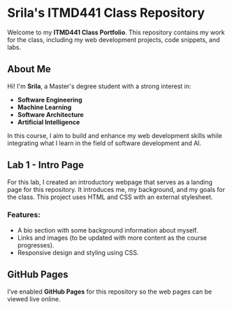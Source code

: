 # Srila's ITMD441 Class Repository

Welcome to my **ITMD441 Class Portfolio**. This repository contains my work for the class, including my web development projects, code snippets, and labs. 

## About Me

Hi! I'm **Srila**, a Master's degree student with a strong interest in:
- **Software Engineering**
- **Machine Learning**
- **Software Architecture**
- **Artificial Intelligence**

In this course, I aim to build and enhance my web development skills while integrating what I learn in the field of software development and AI.

## Lab 1 - Intro Page

For this lab, I created an introductory webpage that serves as a landing page for this repository. It introduces me, my background, and my goals for the class. This project uses HTML and CSS with an external stylesheet.

### Features:
- A bio section with some background information about myself.
- Links and images (to be updated with more content as the course progresses).
- Responsive design and styling using CSS.

## GitHub Pages

I’ve enabled **GitHub Pages** for this repository so the web pages can be viewed live online. 
